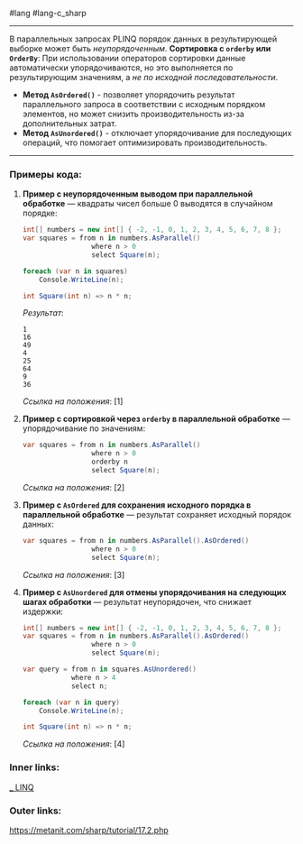 #lang #lang-c_sharp 

---
В параллельных запросах PLINQ порядок данных в результирующей выборке может быть *неупорядоченным*.
**Сортировка с `orderby` или `OrderBy`**: При использовании операторов сортировки данные автоматически упорядочиваются, но это выполняется по результирующим значениям, а *не по исходной последовательности*.

- **Метод `AsOrdered()`** - позволяет упорядочить результат параллельного запроса в соответствии с исходным порядком элементов, но может снизить производительность из-за дополнительных затрат.
- **Метод `AsUnordered()`** - отключает упорядочивание для последующих операций, что помогает оптимизировать производительность.

---

### Примеры кода:

1. **Пример с неупорядоченным выводом при параллельной обработке** — квадраты чисел больше 0 выводятся в случайном порядке:
    ```csharp
    int[] numbers = new int[] { -2, -1, 0, 1, 2, 3, 4, 5, 6, 7, 8 };
    var squares = from n in numbers.AsParallel()
                     where n > 0
                     select Square(n);

    foreach (var n in squares)
        Console.WriteLine(n);

    int Square(int n) => n * n;
    ```
   *Результат*:
   ```
   1
   16
   49
   4
   25
   64
   9
   36
   ```
   *Ссылка на положения*: [1]

2. **Пример с сортировкой через `orderby` в параллельной обработке** — упорядочивание по значениям:
    ```csharp
    var squares = from n in numbers.AsParallel()
                     where n > 0
                     orderby n
                     select Square(n);
    ```
   *Ссылка на положения*: [2]

3. **Пример с `AsOrdered` для сохранения исходного порядка в параллельной обработке** — результат сохраняет исходный порядок данных:
    ```csharp
    var squares = from n in numbers.AsParallel().AsOrdered()
                     where n > 0
                     select Square(n);
    ```
   *Ссылка на положения*: [3]

4. **Пример с `AsUnordered` для отмены упорядочивания на следующих шагах обработки** — результат неупорядочен, что снижает издержки:
    ```csharp
    int[] numbers = new int[] { -2, -1, 0, 1, 2, 3, 4, 5, 6, 7, 8 };
    var squares = from n in numbers.AsParallel().AsOrdered()
                     where n > 0
                     select Square(n);

    var query = from n in squares.AsUnordered()
                where n > 4
                select n;

    foreach (var n in query)
        Console.WriteLine(n);

    int Square(int n) => n * n;
    ```
   *Ссылка на положения*: [4]

### Inner links:
[_ LINQ](1.%20Lang/C-sharp/Базы%20данных/LINQ/_%20LINQ.md)

### Outer links:
https://metanit.com/sharp/tutorial/17.2.php